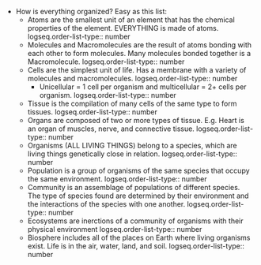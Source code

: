 - How is everything organized? Easy as this list:
	- Atoms are the smallest unit of an element that has the chemical properties of the element. EVERYTHING is made of atoms.
	  logseq.order-list-type:: number
	- Molecules and Macromolecules are the result of atoms bonding with each other to form molecules. Many molecules bonded together is a Macromolecule.
	  logseq.order-list-type:: number
	- Cells are the simplest unit of life. Has a membrane with a variety of molecules and macromolecules. 
	  logseq.order-list-type:: number
		- Unicellular = 1 cell per organism and multicellular = 2+ cells per organism.
		  logseq.order-list-type:: number
	- Tissue is the compilation of many cells of the same type to form tissues. 
	  logseq.order-list-type:: number
	- Organs are composed of two or more types of tissue. E.g. Heart is an organ of muscles, nerve, and connective tissue.
	  logseq.order-list-type:: number
	- Organisms (ALL LIVING THINGS) belong to a species, which are living things genetically close in relation.
	  logseq.order-list-type:: number
	- Population is a group of organisms of the same species that occupy the same environment.
	  logseq.order-list-type:: number
	- Community is an assemblage of populations of different species. The type of species found are determined by their environment and the interactions of the species with one another.
	  logseq.order-list-type:: number
	- Ecosystems are inerctions of a community of organisms with their physical environment
	  logseq.order-list-type:: number
	- Biosphere includes all of the places on Earth where living organisms exist. Life is in the air, water, land, and soil.
	  logseq.order-list-type:: number